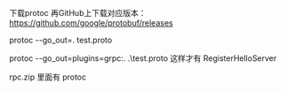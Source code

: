下载protoc
再GitHub上下载对应版本：
https://github.com/google/protobuf/releases

protoc --go_out=.  test.proto

protoc --go_out=plugins=grpc:. .\test.proto   这样才有    RegisterHelloServer

rpc.zip  里面有  protoc  